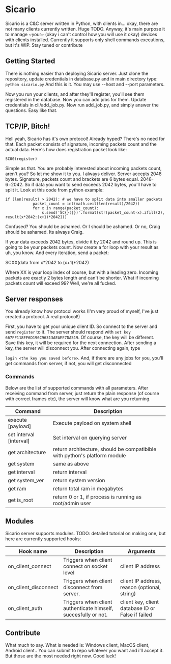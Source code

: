 # Sicario

Sicario is a C&C server written in Python, with clients in... okay, there are not many clients currently written. Huge TODO. Anyway,
it's main purpose it to manage ~your~ (okay i can't control how you will use it okay) devices with clients installed. Currently it supports
only shell commands executions, but it's WIP. Stay tuned or contribute

## Getting Started 

There is nothing easier than deploying Sicario server. Just clone the repository, update credentials in database.py and in main directory type:
`python sicario.py`
And this is it. You may use --host and --port parameters. 

Now you run your clients, and after they'll register, you'll see them registered in the database. Now you can add jobs for them. 
Update credentials in cli/add_job.py. Now run add_job.py, and simply answer the questions. Easy like that.

## TCP/IP, Bitch!

Hell yeah, Sicario has it's own protocol! Already hyped? There's no need for that. Each packet consists of signature, incoming packets count
and the actual data. Here's how does registration packet look like:

`SC00(register)`

Simple as that. You are probably interested about incoming packets count, aren't you? So let me show it to you. I always deliver. 
Server accepts 2048 bytes. Signature, packets count and brackets are 6 bytes equal. 2048-6=2042. So if data you want to send 
exceeds 2042 bytes, you'll have to split it. Look at this code from python example:

```
if (len(result) > 2042): # we have to split data into smaller packets
			packet_count = int(math.ceil(len(result)/2042))
			for x in range(packet_count):
				s.send('SC{}({})'.format(str(packet_count-x).zfill(2), result[x*2042:(x+1)*2042]))
```

Confused? You should be ashamed. Or I should be ashamed. Or no, Craig should be ashamed. Its always Craig.

If your data exceeds 2042 bytes, divide it by 2042 and round up. This is going to be your packets count. 
Now create a for loop with your result as uh, you know. And every iteration, send a packet: 

SCXX(data from x*2042 to (x+1)*2042) 

Where XX is your loop index of course, but with a leading zero. Incoming packets are exactly 2 bytes length and can't be shorter.
What if incoming packets count will exceed 99? 
Well, we're all fucked.

## Server responses 

You already know how protocol works (I'm very proud of myself, I've just created a protocol. A real protocol!)

First, you have to get your unique client ID. So connect to the server and send `register` to it. 
The server should respond with `set key 667FF118EF6D196C96313AEAEE7DA519`. Of course, the key will be different. 
Save this key, it will be required for the next connection. After sending a key, the server will disconnect you. After connecting again, type

`login <the key you saved before>`. And, if there are any jobs for you, you'll get commands from server, if not, you will get disconnected

### Commands

Below are the list of supported commands with all parameters. After receiving command from server, just return the plain response (of course 
with correct frames etc), the server will know what are you returning. 

| Command | Description |
| ------- | ----------- |
| execute [payload] | Execute payload on system shell |
| set interval [interval] | Set interval on querying server |
| get architecture | return architecture, should be compatibible with python's platform module |
| get system | same as above |
| get interval | return interval |
| get system_ver | return system version |
| get ram | return total ram in megabytes |
| get is_root | return 0 or 1, if process is running as root/admin user |

## Modules 

Sicario server supports modules. TODO: detailed tutorial on making one, but here are currently supported hooks:

| Hook name | Description | Arguments |
| --------- | ----------- | --------- |
| on_client_connect | Triggers when client connect on socket level | client IP address |
| on_client_disconnect | Triggers when client disconnect from server. | client IP address, reason (optional, string) |
| on_client_auth | Triggers when client authenticate himself, succesfully or not. | client key, client database ID or False if failed |

## Contribute 

What much to say. What is needed is: Windows client, MacOS client, Android client.. You can submit to repo whatever you want 
and i'll accept it. But those are the most needed right now. Good luck!